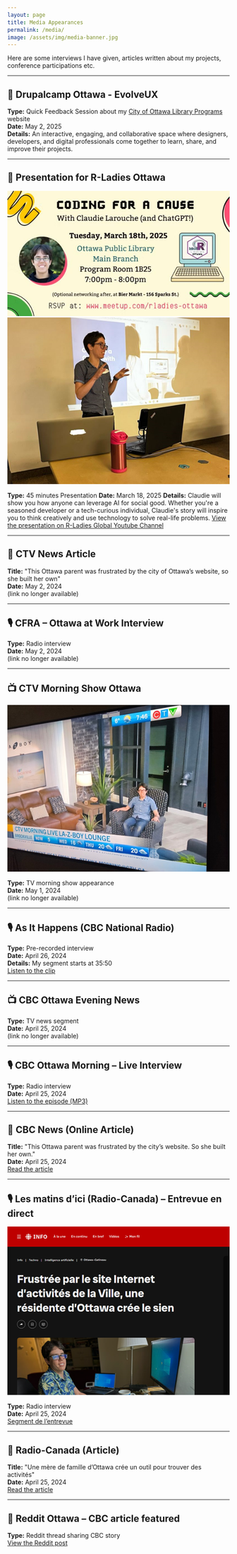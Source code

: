 ```yaml
---
layout: page
title: Media Appearances
permalink: /media/
image: /assets/img/media-banner.jpg
---
```


Here are some interviews I have given, articles written about my projects, conference participations etc. 

---

## 📣 Drupalcamp Ottawa - EvolveUX 
**Type:** Quick Feedback Session about my [City of Ottawa Library Programs](/projects/library) website  
**Date:** May 2, 2025  
**Details:** An interactive, engaging, and collaborative space where designers, developers, and digital professionals come together to learn, share, and improve their projects.

---

## 📣 Presentation for R-Ladies Ottawa  

![Ad for R-Ladies talk](/assets/img/R-Ladies-Ad.jpg)
![Presentation at R-Ladies talk](/assets/img/R-Ladies-Talk.png)

**Type:** 45 minutes Presentation
**Date:** March 18, 2025
**Details:** Claudie will show you how anyone can leverage AI for social good. Whether you're a seasoned developer or a tech-curious individual, Claudie's story will inspire you to think creatively and use technology to solve real-life problems.
[View the presentation on R-Ladies Global Youtube Channel](https://www.youtube.com/watch?v=p78AW7ZdNGI)

---

## 📰 CTV News Article  
**Title:** "This Ottawa parent was frustrated by the city of Ottawa’s website, so she built her own"  
**Date:** May 2, 2024  
(link no longer available)

---

## 🎙️ CFRA – Ottawa at Work Interview  
**Type:** Radio interview  
**Date:** May 2, 2024  
(link no longer available)

---

## 📺 CTV Morning Show Ottawa  

![Claudie at CTV Morning Show](/assets/img/CTV-Morning-Show-Claudie.jpg)

**Type:** TV morning show appearance  
**Date:** May 1, 2024  
(link no longer available)

---

## 🎙️ As It Happens (CBC National Radio)  
**Type:** Pre-recorded interview  
**Date:** April 26, 2024  
**Details:** My segment starts at 35:50  
[Listen to the clip](https://www.cbc.ca/listen/live-radio/1-2-as-it-happens/clip/16058997-a-thousand-steps-forward-one-step-back)

---

## 📺 CBC Ottawa Evening News  
**Type:** TV news segment  
**Date:** April 25, 2024  
(link no longer available)

---

## 🎙️ CBC Ottawa Morning – Live Interview  
**Type:** Radio interview  
**Date:** April 25, 2024  
[Listen to the episode (MP3)](https://mp3.cbc.ca/radio/CBC_Radio_VMS/659/278/dave-lPnVVWZO-20240425_1714053249695.mp3)  

---

## 📰 CBC News (Online Article)  
**Title:** "This Ottawa parent was frustrated by the city’s website. So she built her own."  
**Date:** April 25, 2024  
[Read the article](https://www.cbc.ca/news/canada/ottawa/ottawa-recreation-schedule-booking-app-website-1.7183398)

---

## 🎙️ Les matins d’ici (Radio-Canada) – Entrevue en direct  

![Radio-Canada Article](/assets/img/radio-canada.png)

**Type:** Radio interview  
**Date:** April 25, 2024  
[Segment de l’entrevue](https://ici.radio-canada.ca/ohdio/premiere/emissions/Les-matins-d-ici/segments/entrevue/495095/intelligence-artificielle-inscription-loisirs-activites-ottawa)

---

## 📰 Radio-Canada (Article)  
**Title:** "Une mère de famille d’Ottawa crée un outil pour trouver des activités"  
**Date:** April 25, 2024  
[Read the article](https://ici.radio-canada.ca/nouvelle/2067653/trouver-activite-ottawa-programme)

---

## 📰 Reddit Ottawa – CBC article featured  
**Type:** Reddit thread sharing CBC story  
[View the Reddit post](https://www.reddit.com/r/ottawa/s/4gQiJiqtYm)
